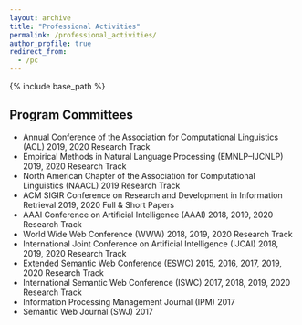 ```yaml
---
layout: archive
title: "Professional Activities"
permalink: /professional_activities/
author_profile: true
redirect_from:
  - /pc
---
```


{% include base_path %}

## Program Committees 
* Annual Conference of the Association for Computational Linguistics (ACL) 2019, 2020 Research Track
* Empirical Methods in Natural Language Processing (EMNLP–IJCNLP) 2019, 2020 Research Track
* North American Chapter of the Association for Computational Linguistics (NAACL) 2019  Research Track
* ACM SIGIR Conference on Research and Development in Information Retrieval 2019, 2020  Full & Short Papers
* AAAI Conference on Artificial Intelligence (AAAI) 2018, 2019, 2020  Research Track
* World Wide Web Conference (WWW) 2018, 2019, 2020 Research Track
* International Joint Conference on Artificial Intelligence (IJCAI) 2018, 2019, 2020  Research Track
* Extended Semantic Web Conference (ESWC) 2015, 2016, 2017, 2019, 2020 Research Track
* International Semantic Web Conference (ISWC) 2017, 2018, 2019, 2020 Research Track
* Information Processing Management Journal (IPM) 2017
* Semantic Web Journal (SWJ) 2017
